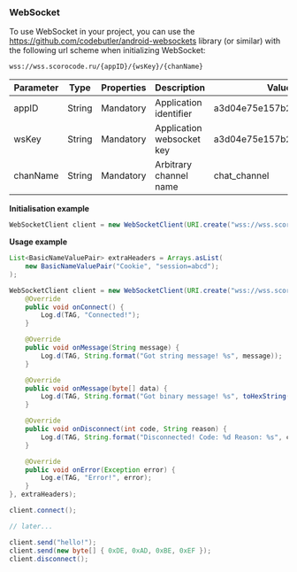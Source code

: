 <a name="WebSocket"></a>

### WebSocket

To use WebSocket in your project, you can use the <https://github.com/codebutler/android-websockets> library (or similar) with the following url scheme when initializing WebSocket:

```
wss://wss.scorocode.ru/{appID}/{wsKey}/{chanName}
```

| Parameter | Type | Properties | Description | Value example |
|-----------|------|------------|-------------|---------------|
| appID  | String | Mandatory  |  Application identifier|a3d04e75e157b2f7ae20c2fce02f63d6 |
| wsKey  | String | Mandatory   | Application websocket key  | a3d04e75e157b2f7ae20c2fce02f63d6 |
| chanName  |  String | Mandatory  | Arbitrary channel name | chat_channel |

**Initialisation example**

```Java
WebSocketClient client = new WebSocketClient(URI.create("wss://wss.scorocode.ru/a3d04e75e157b2f7ae20c2fce02f63d6/a3d04e75e157b2f7ae20c2fce02f63d6/chat_channel"), handler);
```

**Usage example**

```Java
List<BasicNameValuePair> extraHeaders = Arrays.asList(
    new BasicNameValuePair("Cookie", "session=abcd");
);

WebSocketClient client = new WebSocketClient(URI.create("wss://wss.scorocode.ru/a3d04e75e157b2f7ae20c2fce02f63d6/b3asd4e75e1fds2f7ae20c2fce02f63d6/chat_channel"), new WebSocketClient.Handler() {
    @Override
    public void onConnect() {
        Log.d(TAG, "Connected!");
    }

    @Override
    public void onMessage(String message) {
        Log.d(TAG, String.format("Got string message! %s", message));
    }

    @Override
    public void onMessage(byte[] data) {
        Log.d(TAG, String.format("Got binary message! %s", toHexString(data));
    }

    @Override
    public void onDisconnect(int code, String reason) {
        Log.d(TAG, String.format("Disconnected! Code: %d Reason: %s", code, reason));
    }

    @Override
    public void onError(Exception error) {
        Log.e(TAG, "Error!", error);
    }
}, extraHeaders);

client.connect();

// later...

client.send("hello!");
client.send(new byte[] { 0xDE, 0xAD, 0xBE, 0xEF });
client.disconnect();
```
